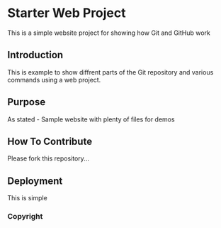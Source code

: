 # Starter Web Project

This is a simple website project for showing how Git and GitHub work

## Introduction

This is example to show diffrent parts
of the Git repository and various commands
using a web project.

## Purpose
As stated -
Sample website with plenty of files for demos

## How To Contribute

Please fork this repository...

## Deployment

This is simple

### Copyright
